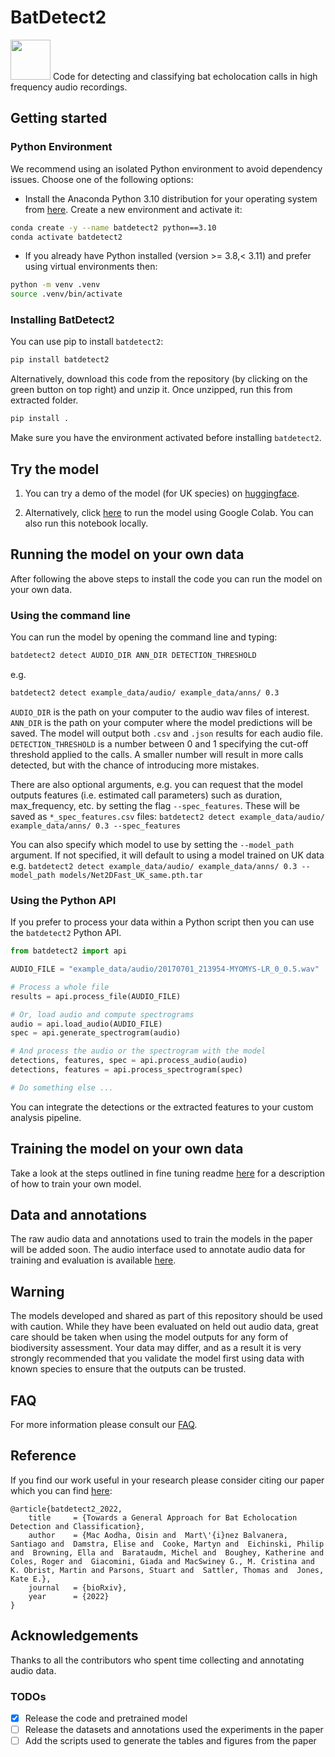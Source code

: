 # BatDetect2
<img style="display: block-inline;" width="64" height="64" src="ims/bat_icon.png"> Code for detecting and classifying bat echolocation calls in high frequency audio recordings.

## Getting started
### Python Environment

We recommend using an isolated Python environment to avoid dependency issues. Choose one
of the following options:

* Install the Anaconda Python 3.10 distribution for your operating system from [here](https://www.continuum.io/downloads). Create a new environment and activate it:

```bash
conda create -y --name batdetect2 python==3.10
conda activate batdetect2
```

* If you already have Python installed (version >= 3.8,< 3.11) and prefer using virtual environments then:

```bash
python -m venv .venv
source .venv/bin/activate
```

### Installing BatDetect2
You can use pip to install `batdetect2`:

```bash
pip install batdetect2
```

Alternatively, download this code from the repository (by clicking on the green button on top right) and unzip it.
Once unzipped, run this from extracted folder.

```bash
pip install .
```

Make sure you have the environment activated before installing `batdetect2`.


## Try the model
1) You can try a demo of the model (for UK species) on [huggingface](https://huggingface.co/spaces/macaodha/batdetect2).

2) Alternatively, click [here](https://colab.research.google.com/github/macaodha/batdetect2/blob/master/batdetect2_notebook.ipynb) to run the model using Google Colab. You can also run this notebook locally.


## Running the model on your own data

After following the above steps to install the code you can run the model on your own data.


### Using the command line

You can run the model by opening the command line and typing:
```bash
batdetect2 detect AUDIO_DIR ANN_DIR DETECTION_THRESHOLD
```
e.g.
```bash
batdetect2 detect example_data/audio/ example_data/anns/ 0.3
```

`AUDIO_DIR` is the path on your computer to the audio wav files of interest.
`ANN_DIR` is the path on your computer where the model predictions will be saved. The model will output both `.csv` and `.json` results for each audio file.
`DETECTION_THRESHOLD` is a number between 0 and 1 specifying the cut-off threshold applied to the calls. A smaller number will result in more calls detected, but with the chance of introducing more mistakes.

There are also optional arguments, e.g. you can request that the model outputs features (i.e. estimated call parameters) such as duration, max_frequency, etc. by setting the flag `--spec_features`. These will be saved as `*_spec_features.csv` files:
`batdetect2 detect example_data/audio/ example_data/anns/ 0.3 --spec_features`

You can also specify which model to use by setting the `--model_path` argument. If not specified, it will default to using a model trained on UK data e.g.
`batdetect2 detect example_data/audio/ example_data/anns/ 0.3 --model_path models/Net2DFast_UK_same.pth.tar`


### Using the Python API

If you prefer to process your data within a Python script then you can use the `batdetect2` Python API.

```python
from batdetect2 import api

AUDIO_FILE = "example_data/audio/20170701_213954-MYOMYS-LR_0_0.5.wav"

# Process a whole file
results = api.process_file(AUDIO_FILE)

# Or, load audio and compute spectrograms
audio = api.load_audio(AUDIO_FILE)
spec = api.generate_spectrogram(audio)

# And process the audio or the spectrogram with the model
detections, features, spec = api.process_audio(audio)
detections, features = api.process_spectrogram(spec)

# Do something else ...
```

You can integrate the detections or the extracted features to your custom analysis pipeline.


## Training the model on your own data
Take a look at the steps outlined in fine tuning readme [here](bat_detect/finetune/readme.md) for a description of how to train your own model.


## Data and annotations
The raw audio data and annotations used to train the models in the paper will be added soon.
The audio interface used to annotate audio data for training and evaluation is available [here](https://github.com/macaodha/batdetect2_GUI).


## Warning
The models developed and shared as part of this repository should be used with caution.
While they have been evaluated on held out audio data, great care should be taken when using the model outputs for any form of biodiversity assessment.
Your data may differ, and as a result it is very strongly recommended that you validate the model first using data with known species to ensure that the outputs can be trusted.


## FAQ
For more information please consult our [FAQ](faq.md).


## Reference
If you find our work useful in your research please consider citing our paper which you can find [here](https://www.biorxiv.org/content/10.1101/2022.12.14.520490v1):
```
@article{batdetect2_2022,
    title     = {Towards a General Approach for Bat Echolocation Detection and Classification},
    author    = {Mac Aodha, Oisin and  Mart\'{i}nez Balvanera, Santiago and  Damstra, Elise and  Cooke, Martyn and  Eichinski, Philip and  Browning, Ella and  Barataudm, Michel and  Boughey, Katherine and  Coles, Roger and  Giacomini, Giada and MacSwiney G., M. Cristina and  K. Obrist, Martin and Parsons, Stuart and  Sattler, Thomas and  Jones, Kate E.},
    journal   = {bioRxiv},
    year      = {2022}
}
```

## Acknowledgements
Thanks to all the contributors who spent time collecting and annotating audio data.


### TODOs
- [x] Release the code and pretrained model  
- [ ] Release the datasets and annotations used the experiments in the paper 
- [ ] Add the scripts used to generate the tables and figures from the paper 
